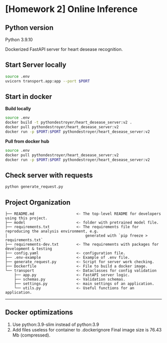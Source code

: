 # [Homework 2] Online Inference

## Python version 
Python 3.9.10

Dockerized FastAPI server for heart desease recognition.

## Start Server locally
```bash
source .env
uvicorn transport.app:app --port $PORT
```

## Start in docker
**Build locally**

```bash
source .env
docker build -t pythondestroyer/heart_desease_server:v2 .
docker pull pythondestroyer/heart_desease_server:v2
docker run -p $PORT:$PORT pythondestroyer/heart_desease_server:v2
```

**Pull from docker hub**

```bash
source .env
docker pull pythondestroyer/heart_desease_server:v2
docker run -p $PORT:$PORT pythondestroyer/heart_desease_server:v2
```

## Check server with requests
```bash
python generate_request.py
```

Project Organization
------------
    ├── README.md                   <- The top-level README for developers using this project.
    ├── model                       <- folder with pretrained model file.
    ├── requirements.txt            <- The requirements file for reproducing the analysis environment, e.g.
    │                                   generated with `pip freeze > requirements.txt`
    ├── requirements-dev.txt        <- The requirements with packages for development & testing
    ├── config.yaml                 <- configuration file.
    ├── .env-example                <- Example of .env file.
    ├── generate_request.py         <- Script for server work checking.
    ├── Dockerfile                  <- File to build a docker image.
    └── transport                   <- Dataclasses for config validation
        ├── app.py                  <- FastAPI server logic.
        ├── schemas.py              <- Validation schemas.
        ├── settings.py             <- main settings of an application.
        └── utils.py                <- Useful functions for an application.
--------

## Docker optimizations
1. Use python:3.9-slim instead of python:3.9
2. Add files useless for container to .dockerignore
Final image size is 76.43 Mb (compressed).